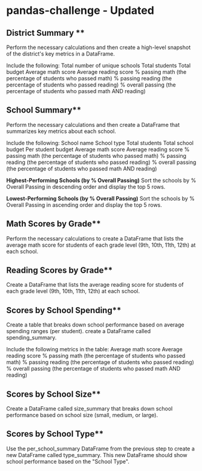 # pandas-challenge - Updated

## District Summary **
Perform the necessary calculations and then create a high-level snapshot of the district's key metrics in a DataFrame.

Include the following:
Total number of unique schools
Total students
Total budget
Average math score
Average reading score
% passing math (the percentage of students who passed math)
% passing reading (the percentage of students who passed reading)
% overall passing (the percentage of students who passed math AND reading)



## School Summary**
Perform the necessary calculations and then create a DataFrame that summarizes key metrics about each school.

Include the following:
School name
School type
Total students
Total school budget
Per student budget
Average math score
Average reading score
% passing math (the percentage of students who passed math)
% passing reading (the percentage of students who passed reading)
% overall passing (the percentage of students who passed math AND reading)

**Highest-Performing Schools (by % Overall Passing)**
Sort the schools by % Overall Passing in descending order and display the top 5 rows.

**Lowest-Performing Schools (by % Overall Passing)**
Sort the schools by % Overall Passing in ascending order and display the top 5 rows.

## Math Scores by Grade**
Perform the necessary calculations to create a DataFrame that lists the average math score for students of each grade level (9th, 10th, 11th, 12th) at each school.

## Reading Scores by Grade**
Create a DataFrame that lists the average reading score for students of each grade level (9th, 10th, 11th, 12th) at each school.

## Scores by School Spending**
Create a table that breaks down school performance based on average spending ranges (per student).
create a DataFrame called spending_summary.

Include the following metrics in the table:
Average math score
Average reading score
% passing math (the percentage of students who passed math)
% passing reading (the percentage of students who passed reading)
% overall passing (the percentage of students who passed math AND reading)

## Scores by School Size**
Create a DataFrame called size_summary that breaks down school performance based on school size (small, medium, or large).

## Scores by School Type**
Use the per_school_summary DataFrame from the previous step to create a new DataFrame called type_summary.
This new DataFrame should show school performance based on the "School Type".
